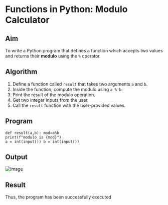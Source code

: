# Functions in Python: Modulo Calculator

##  Aim
To write a Python program that defines a function which accepts two values and returns their **modulo** using the `%` operator.

##  Algorithm
1. Define a function called `result` that takes two arguments `a` and `b`.
2. Inside the function, compute the modulo using `a % b`.
3. Print the result of the modulo operation.
4. Get two integer inputs from the user.
5. Call the `result` function with the user-provided values.

##  Program
~~~
def result(a,b): mod=a%b 
print(f"modulo is {mod}") 
a = int(input()) b = int(input()) 
~~~


## Output
![image](https://github.com/user-attachments/assets/7e84965d-38d1-4d4c-bc8e-0f6d130ee244)

 

## Result
Thus, the program has been successfully executed 
 
